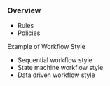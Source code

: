 ### Overview ###
- Rules
- Policies

Example of Workflow Style
- Sequential workflow style
- State machine workflow style
- Data driven workflow style